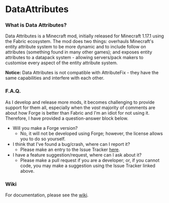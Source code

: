 # DataAttributes

### What is Data Attributes?
Data Attributes is a Minecraft mod, initially released for Minecraft 1.17.1 using the Fabric ecosystem. The mod does two things: overhauls Minecraft's entity attribute system to be more dynamic and to include follow on attributes (something found in many other games); and exposes entity attributes to a datapack system - allowing servers/pack makers to customise every aspect of the entity attribute system.

**Notice:** Data Attributes is not compatible with AttributeFix - they have the same capabilities and interfere with each other.

### F.A.Q.
As I develop and release more mods, it becomes challenging to provide support for them all, especially when the *vast* majority of comments are about how Forge is better than Fabric and I'm an idiot for not using it. Therefore, I have provided a question-answer block below.

- Will you make a Forge version?
  - No, it will not be developed using Forge; however, the license allows you to do so yourself. 
- I think that I've found a bug/crash, where can I report it?
  - Please make an entry to the Issue Tracker [here](https://github.com/CleverNucleus/DataAttributes/issues).
- I have a feature suggestion/request, where can I ask about it?
  - Please make a pull request if you are a developer; or, if you cannot code, you may make a suggestion using the Issue Tracker linked above.

### Wiki
For documentation, please see the [wiki](https://github.com/CleverNucleus/DataAttributes/wiki).